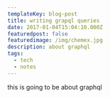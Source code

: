```yaml
---
templateKey: blog-post
title: writing grapql queries
date: 2017-01-04T15:04:10.000Z
featuredpost: false
featuredimage: /img/chemex.jpg
description: about graphql
tags:
  - tech
  - notes
---
```

this is going to be about graphql